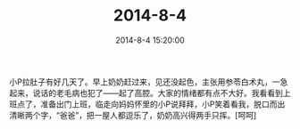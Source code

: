 ﻿---
title: "2014-8-4"
date: 2014-8-4 15:20:00
tags:
categories: 爸爸
---
小P拉肚子有好几天了。早上奶奶赶过来，见还没起色，主张用参苓白术丸，一急起来，说话的老毛病也犯了——起了高腔。大家的情绪都有点不大好。我看看到上班点了，准备出门上班，临走向妈妈怀里的小P说拜拜，小P笑着看我，脱口而出清晰两个字，“爸爸”，把一屋人都逗乐了，奶奶高兴得两手只挥。[呵呵] ​​​​